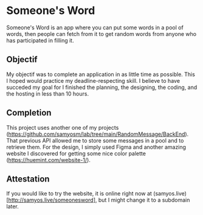 # Someone's Word

Someone's Word is an app where you can put some words in a pool of words, then people can fetch from it to get random words from anyone who has participated in filling it.

## Objectif

My objectif was to complete an application in as little time as possible. This I hoped would practice my deadline-respecting skill. I believe to have succeded my goal for I finished the planning, the designing, the coding, and the hosting in less than 10 hours.  

## Completion

This project uses another one of my projects (https://github.com/samyosm/lab/tree/main/RandomMessage/BackEnd). That previous API allowed me to store some messages in a pool and to retrieve them. For the design, I simply used Figma and another amazing website I discovered for getting some nice color palette (https://huemint.com/website-1/).

## Attestation

If you would like to try the website, it is online right now at (samyos.live)[http://samyos.live/someonesword], but I might change it to a subdomain later.
